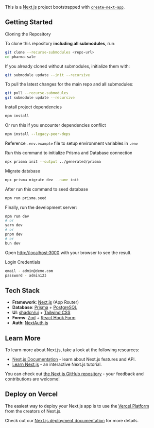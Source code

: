 This is a [Next.js](https://nextjs.org) project bootstrapped with [`create-next-app`](https://nextjs.org/docs/app/api-reference/cli/create-next-app).

## Getting Started

Cloning the Repository  

To clone this repository **including all submodules**, run:  
```bash
git clone --recurse-submodules <repo-url>
cd pharma-sale
```

If you already cloned without submodules, initialize them with:
```bash
git submodule update --init --recursive
```

To pull the latest changes for the main repo and all submodules:
```bash
git pull --recurse-submodules
git submodule update --recursive
```

Install project dependencies

```bash
npm install
```

Or run this if you encounter dependencies conflict

```bash
npm install --legacy-peer-deps
```

Reference ```.env.example``` file to setup environment variables in ```.env```

Run this command to initialize Prisma and Database connection

```bash
npx prisma init --output ../generated/prisma
```

Migrate database

```bash
npx prisma migrate dev --name init
```

After run this command to seed database

```bash
npm run prisma.seed
```

Finally, run the development server:

```bash
npm run dev
# or
yarn dev
# or
pnpm dev
# or
bun dev
```

Open [http://localhost:3000](http://localhost:3000) with your browser to see the result.

Login Credentials

```bash
email - admin@demo.com
password - admin123
```

## Tech Stack 

- **Framework**: [Next.js](https://nextjs.org/) (App Router)  
- **Database**: [Prisma](https://prisma.io) + [PostgreSQL](https://www.postgresql.org/)  
- **UI**: [shadcn/ui](https://ui.shadcn.com/) + [Tailwind CSS](https://tailwindcss.com/)  
- **Forms**: [Zod](https://zod.dev/) + [React Hook Form](https://react-hook-form.com/)  
- **Auth**: [NextAuth.js](https://next-auth.js.org/)  


## Learn More

To learn more about Next.js, take a look at the following resources:

- [Next.js Documentation](https://nextjs.org/docs) - learn about Next.js features and API.
- [Learn Next.js](https://nextjs.org/learn) - an interactive Next.js tutorial.

You can check out [the Next.js GitHub repository](https://github.com/vercel/next.js) - your feedback and contributions are welcome!

## Deploy on Vercel

The easiest way to deploy your Next.js app is to use the [Vercel Platform](https://vercel.com/new?utm_medium=default-template&filter=next.js&utm_source=create-next-app&utm_campaign=create-next-app-readme) from the creators of Next.js.

Check out our [Next.js deployment documentation](https://nextjs.org/docs/app/building-your-application/deploying) for more details.
